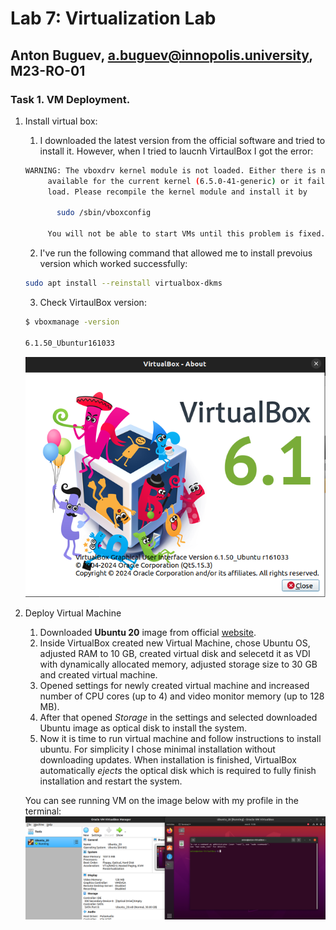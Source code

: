 # Lab 7: Virtualization Lab
## Anton Buguev, a.buguev@innopolis.university, M23-RO-01

### Task 1. VM Deployment.

1. Install virtual box: 
    1. I downloaded the latest version from the official software and tried to install it. However, when I tried to laucnh VirtaulBox I got the error:
    ```sh
    WARNING: The vboxdrv kernel module is not loaded. Either there is no module
         available for the current kernel (6.5.0-41-generic) or it failed to
         load. Please recompile the kernel module and install it by

           sudo /sbin/vboxconfig

         You will not be able to start VMs until this problem is fixed.
    ```
    2. I've run the following command that allowed me to install prevoius version which worked successfully:
    ```sh
    sudo apt install --reinstall virtualbox-dkms
    ```
    3. Check VirtaulBox version:

    ```sh
    $ vboxmanage -version

    6.1.50_Ubuntur161033
    ```
    ![](images/vbox.png)

2. Deploy Virtual Machine
    1. Downloaded **Ubuntu 20** image from official [website](https://releases.ubuntu.com/focal/).
    2. Inside VirtualBox created new Virtual Machine, chose Ubuntu OS, adjusted RAM to 10 GB, created virtual disk and selecetd it as VDI with dynamically allocated memory, adjusted storage size to 30 GB and created virtual machine.
    3. Opened settings for newly created virtual machine and increased number of CPU cores (up to 4) and video monitor memory (up to 128 MB).
    4. After that opened *Storage* in the settings and selected downloaded Ubuntu image as optical disk to install the system.
    5. Now it is time to run virtual machine and follow instructions to install ubuntu. For simplicity I chose minimal installation without downloading updates. When installation is finished, VirtualBox automatically *ejects* the optical disk which is required to fully finish installation and restart the system.

    You can see running VM on the image below with my profile in the terminal:
    ![](images/vm_running.png)